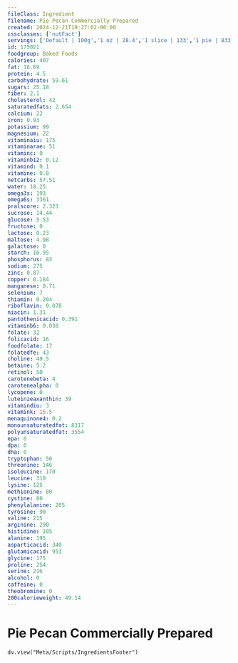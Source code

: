 ```yaml
---
fileClass: Ingredient
filename: Pie Pecan Commercially Prepared
created: 2024-12-21T19:27:02-06:00
cssclasses: ['nutFact']
servings: ['Default | 100g','1 oz | 28.4','1 slice | 133','1 pie | 833']
id: 175021
foodgroup: Baked Foods
calories: 407
fat: 16.69
protein: 4.5
carbohydrate: 59.61
sugars: 25.18
fiber: 2.1
cholesterol: 42
saturatedfats: 2.654
calcium: 22
iron: 0.93
potassium: 99
magnesium: 22
vitaminaiu: 175
vitaminarae: 51
vitaminc: 0
vitaminb12: 0.12
vitamind: 0.1
vitamine: 0.8
netcarbs: 57.51
water: 18.25
omega3s: 193
omega6s: 3361
pralscore: 2.323
sucrose: 14.44
glucose: 5.53
fructose: 0
lactose: 0.23
maltose: 4.98
galactose: 0
starch: 16.95
phosphorus: 83
sodium: 275
zinc: 0.87
copper: 0.184
manganese: 0.71
selenium: 7
thiamin: 0.204
riboflavin: 0.078
niacin: 1.31
pantothenicacid: 0.391
vitaminb6: 0.038
folate: 32
folicacid: 16
foodfolate: 17
folatedfe: 43
choline: 49.5
betaine: 5.2
retinol: 50
carotenebeta: 4
carotenealpha: 0
lycopene: 0
luteinzeaxanthin: 39
vitamindiu: 3
vitamink: 15.5
menaquinone4: 0.2
monounsaturatedfat: 8317
polyunsaturatedfat: 3554
epa: 0
dpa: 0
dha: 0
tryptophan: 50
threonine: 146
isoleucine: 170
leucine: 310
lysine: 125
methionine: 80
cystine: 80
phenylalanine: 205
tyrosine: 90
valine: 215
arginine: 290
histidine: 105
alanine: 195
asparticacid: 340
glutamicacid: 953
glycine: 175
proline: 254
serine: 216
alcohol: 0
caffeine: 0
theobromine: 0
200calorieweight: 49.14
---
```


# Pie Pecan Commercially Prepared

```dataviewjs
dv.view("Meta/Scripts/IngredientsFooter")
```